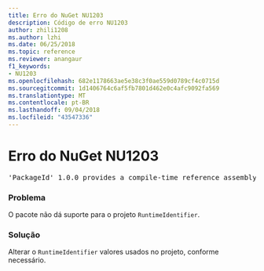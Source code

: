 ```yaml
---
title: Erro do NuGet NU1203
description: Código de erro NU1203
author: zhili1208
ms.author: lzhi
ms.date: 06/25/2018
ms.topic: reference
ms.reviewer: anangaur
f1_keywords:
- NU1203
ms.openlocfilehash: 682e1178663ae5e38c3f0ae559d0789cf4c0715d
ms.sourcegitcommit: 1d1406764c6af5fb7801d462e0c4afc9092fa569
ms.translationtype: MT
ms.contentlocale: pt-BR
ms.lasthandoff: 09/04/2018
ms.locfileid: "43547336"
---
```

# <a name="nuget-error-nu1203"></a>Erro do NuGet NU1203

<pre>'PackageId' 1.0.0 provides a compile-time reference assembly for 'Foo.dll' on 'TargetFramework', but there is no compatible run-time assembly.</pre>

### <a name="issue"></a>Problema
O pacote não dá suporte para o projeto `RuntimeIdentifier`. 

### <a name="solution"></a>Solução
Alterar o `RuntimeIdentifier` valores usados no projeto, conforme necessário.